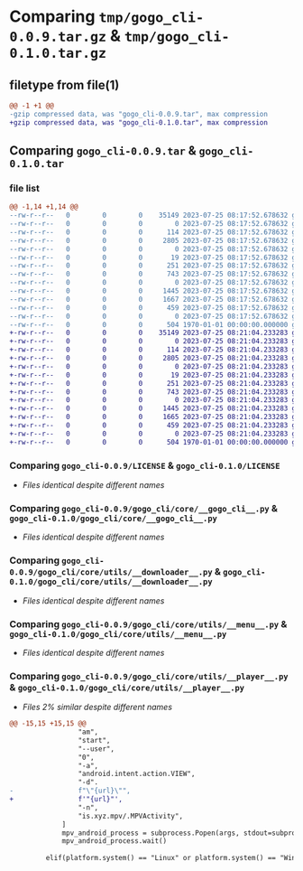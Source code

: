 # Comparing `tmp/gogo_cli-0.0.9.tar.gz` & `tmp/gogo_cli-0.1.0.tar.gz`

## filetype from file(1)

```diff
@@ -1 +1 @@
-gzip compressed data, was "gogo_cli-0.0.9.tar", max compression
+gzip compressed data, was "gogo_cli-0.1.0.tar", max compression
```

## Comparing `gogo_cli-0.0.9.tar` & `gogo_cli-0.1.0.tar`

### file list

```diff
@@ -1,14 +1,14 @@
--rw-r--r--   0        0        0    35149 2023-07-25 08:17:52.678632 gogo_cli-0.0.9/LICENSE
--rw-r--r--   0        0        0        0 2023-07-25 08:17:52.678632 gogo_cli-0.0.9/gogo_cli/__init__.py
--rw-r--r--   0        0        0      114 2023-07-25 08:17:52.678632 gogo_cli-0.0.9/gogo_cli/__main__.py
--rw-r--r--   0        0        0     2805 2023-07-25 08:17:52.678632 gogo_cli-0.0.9/gogo_cli/core/__gogo_cli__.py
--rw-r--r--   0        0        0        0 2023-07-25 08:17:52.678632 gogo_cli-0.0.9/gogo_cli/core/__init__.py
--rw-r--r--   0        0        0       19 2023-07-25 08:17:52.678632 gogo_cli-0.0.9/gogo_cli/core/__version__.py
--rw-r--r--   0        0        0      251 2023-07-25 08:17:52.678632 gogo_cli-0.0.9/gogo_cli/core/utils/__cast__.py
--rw-r--r--   0        0        0      743 2023-07-25 08:17:52.678632 gogo_cli-0.0.9/gogo_cli/core/utils/__downloader__.py
--rw-r--r--   0        0        0        0 2023-07-25 08:17:52.678632 gogo_cli-0.0.9/gogo_cli/core/utils/__init__.py
--rw-r--r--   0        0        0     1445 2023-07-25 08:17:52.678632 gogo_cli-0.0.9/gogo_cli/core/utils/__menu__.py
--rw-r--r--   0        0        0     1667 2023-07-25 08:17:52.678632 gogo_cli-0.0.9/gogo_cli/core/utils/__player__.py
--rw-r--r--   0        0        0      459 2023-07-25 08:17:52.678632 gogo_cli-0.0.9/pyproject.toml
--rw-r--r--   0        0        0        0 2023-07-25 08:17:52.678632 gogo_cli-0.0.9/readme.txt
--rw-r--r--   0        0        0      504 1970-01-01 00:00:00.000000 gogo_cli-0.0.9/PKG-INFO
+-rw-r--r--   0        0        0    35149 2023-07-25 08:21:04.233283 gogo_cli-0.1.0/LICENSE
+-rw-r--r--   0        0        0        0 2023-07-25 08:21:04.233283 gogo_cli-0.1.0/gogo_cli/__init__.py
+-rw-r--r--   0        0        0      114 2023-07-25 08:21:04.233283 gogo_cli-0.1.0/gogo_cli/__main__.py
+-rw-r--r--   0        0        0     2805 2023-07-25 08:21:04.233283 gogo_cli-0.1.0/gogo_cli/core/__gogo_cli__.py
+-rw-r--r--   0        0        0        0 2023-07-25 08:21:04.233283 gogo_cli-0.1.0/gogo_cli/core/__init__.py
+-rw-r--r--   0        0        0       19 2023-07-25 08:21:04.233283 gogo_cli-0.1.0/gogo_cli/core/__version__.py
+-rw-r--r--   0        0        0      251 2023-07-25 08:21:04.233283 gogo_cli-0.1.0/gogo_cli/core/utils/__cast__.py
+-rw-r--r--   0        0        0      743 2023-07-25 08:21:04.233283 gogo_cli-0.1.0/gogo_cli/core/utils/__downloader__.py
+-rw-r--r--   0        0        0        0 2023-07-25 08:21:04.233283 gogo_cli-0.1.0/gogo_cli/core/utils/__init__.py
+-rw-r--r--   0        0        0     1445 2023-07-25 08:21:04.233283 gogo_cli-0.1.0/gogo_cli/core/utils/__menu__.py
+-rw-r--r--   0        0        0     1665 2023-07-25 08:21:04.233283 gogo_cli-0.1.0/gogo_cli/core/utils/__player__.py
+-rw-r--r--   0        0        0      459 2023-07-25 08:21:04.233283 gogo_cli-0.1.0/pyproject.toml
+-rw-r--r--   0        0        0        0 2023-07-25 08:21:04.233283 gogo_cli-0.1.0/readme.txt
+-rw-r--r--   0        0        0      504 1970-01-01 00:00:00.000000 gogo_cli-0.1.0/PKG-INFO
```

### Comparing `gogo_cli-0.0.9/LICENSE` & `gogo_cli-0.1.0/LICENSE`

 * *Files identical despite different names*

### Comparing `gogo_cli-0.0.9/gogo_cli/core/__gogo_cli__.py` & `gogo_cli-0.1.0/gogo_cli/core/__gogo_cli__.py`

 * *Files identical despite different names*

### Comparing `gogo_cli-0.0.9/gogo_cli/core/utils/__downloader__.py` & `gogo_cli-0.1.0/gogo_cli/core/utils/__downloader__.py`

 * *Files identical despite different names*

### Comparing `gogo_cli-0.0.9/gogo_cli/core/utils/__menu__.py` & `gogo_cli-0.1.0/gogo_cli/core/utils/__menu__.py`

 * *Files identical despite different names*

### Comparing `gogo_cli-0.0.9/gogo_cli/core/utils/__player__.py` & `gogo_cli-0.1.0/gogo_cli/core/utils/__player__.py`

 * *Files 2% similar despite different names*

```diff
@@ -15,15 +15,15 @@
                 "am",
                 "start", 
                 "--user",
                 "0",
                 "-a",
                 "android.intent.action.VIEW",
                 "-d".
-                f"\"{url}\"",
+                f'"{url}"',
                 "-n",
                 "is.xyz.mpv/.MPVActivity",
             ]
             mpv_android_process = subprocess.Popen(args, stdout=subprocess.DEVNULL)
             mpv_android_process.wait()
 
         elif(platform.system() == "Linux" or platform.system() == "Windows"):
```

